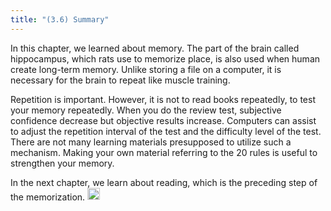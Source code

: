 ```yaml
---
title: "(3.6) Summary"
---
```


In this chapter, we learned about memory. The part of the brain called hippocampus, which rats use to memorize place, is also used when human create long-term memory. Unlike storing a file on a computer, it is necessary for the brain to repeat like muscle training.

Repetition is important. However, it is not to read books repeatedly, to test your memory repeatedly. When you do the review test, subjective confidence decrease but objective results increase. Computers can assist to adjust the repetition interval of the test and the difficulty level of the test. There are not many learning materials presupposed to utilize such a mechanism. Making your own material referring to the 20 rules is useful to strengthen your memory.

In the next chapter, we learn about reading, which is the preceding step of the memorization.
<img src='https://scrapbox.io/api/pages/nishio-en/en/icon' alt='en.icon' height="19.5"/>